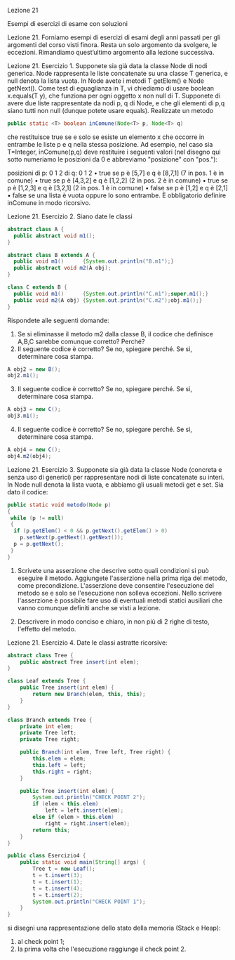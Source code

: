 Lezione 21

Esempi di esercizi di esame con soluzioni

Lezione 21. Forniamo esempi di esercizi di esami degli anni passati per gli argomenti del corso visti finora. Resta un solo argomento da svolgere, le eccezioni. Rimandiamo quest’ultimo argomento alla lezione successiva.

Lezione 21. Esercizio 1. Supponete sia già data la classe Node<T> di nodi generica. Node<T> rappresenta le liste concatenate su una classe T generica, e null denota la lista vuota. In Node<T> avete i metodi T getElem() e Node<T> getNext(). Come test di eguaglianza in T, vi chiediamo di usare boolean x.equals(T y), che funziona per ogni oggetto x non null di T. Supponete di avere due liste rappresentate da nodi p, q di Node<T>, e che gli elementi di p,q siano tutti non null (dunque potete usare equals). Realizzate un metodo

```java
public static <T> boolean inComune(Node<T> p, Node<T> q)
```

che restituisce true se e solo se esiste un elemento x che occorre in entrambe le liste p e q nella stessa posizione. Ad esempio, nel caso sia T=Integer, inComune(p,q) deve restituire i seguenti valori (nel disegno qui sotto numeriamo le posizioni da 0 e abbreviamo "posizione" con "pos."):

posizioni   di p:  0 1 2   di q:  0 1 2
• true se p è [5,7] e q è [8,7,1] (7 in pos. 1 è in comune)
• true se p è [4,3,2] e q è [1,2,2] (2 in pos. 2 è in comune)
• true se p è [1,2,3] e q è [3,2,1] (2 in pos. 1 è in comune)
• false se p è [1,2] e q è [2,1]
• false se una lista è vuota oppure lo sono entrambe. È obbligatorio definire inComune in modo ricorsivo.

Lezione 21. Esercizio 2. Siano date le classi

```java
abstract class A {
  public abstract void m1();
}

abstract class B extends A {
  public void m1()      {System.out.println("B.m1");}
  public abstract void m2(A obj);
}

class C extends B {
  public void m1()      {System.out.println("C.m1");super.m1();}
  public void m2(A obj) {System.out.println("C.m2");obj.m1();}
}

```

Rispondete alle seguenti domande:

1. Se si eliminasse il metodo m2 dalla classe B, il codice che definisce A,B,C sarebbe comunque corretto? Perché?
2. Il seguente codice è corretto? Se no, spiegare perché. Se sì, determinare cosa stampa.

```java
A obj2 = new B();
obj2.m1();
```

3. Il seguente codice è corretto? Se no, spiegare perché. Se sì, determinare cosa stampa.

```java
A obj3 = new C();
obj3.m1();
```

4. Il seguente codice è corretto? Se no, spiegare perché. Se sì, determinare cosa stampa.

```java
A obj4 = new C();
obj4.m2(obj4);
```




Lezione 21. Esercizio 3. Supponete sia già data la classe Node (concreta e senza uso di generici) per rappresentare nodi di liste concatenate su interi. In Node null denota la lista vuota, e abbiamo gli usuali metodi get e set. Sia dato il codice:


```java
public static void metodo(Node p)
{
 while (p != null)
 {
  if (p.getElem() < 0 && p.getNext().getElem() > 0)
    p.setNext(p.getNext().getNext());
  p = p.getNext();
 }
}
```

1. Scrivete una asserzione che descrive sotto quali condizioni si può eseguire il metodo. Aggiungete l'asserzione nella prima riga del metodo, come precondizione. L'asserzione deve consentire l'esecuzione del metodo se e solo se l'esecuzione non solleva eccezioni. Nello scrivere l'asserzione è possibile fare uso di eventuali metodi statici ausiliari che vanno comunque definiti anche se visti a lezione.

2. Descrivere in modo conciso e chiaro, in non più di 2 righe di testo, l'effetto del metodo.

Lezione 21. Esercizio 4. Date le classi astratte ricorsive:


```java
abstract class Tree {
    public abstract Tree insert(int elem);
}

class Leaf extends Tree {
    public Tree insert(int elem) {
        return new Branch(elem, this, this);
    }
}

class Branch extends Tree {
    private int elem;
    private Tree left;
    private Tree right;

    public Branch(int elem, Tree left, Tree right) {
        this.elem = elem;
        this.left = left;
        this.right = right;
    }

    public Tree insert(int elem) {
        System.out.println("CHECK POINT 2");
        if (elem < this.elem)
            left = left.insert(elem);
        else if (elem > this.elem)
            right = right.insert(elem);
        return this;
    }
}

public class Esercizio4 {
    public static void main(String[] args) {
        Tree t = new Leaf();
        t = t.insert(3);
        t = t.insert(1);
        t = t.insert(4);
        t = t.insert(2);
        System.out.println("CHECK POINT 1");
    }
}
```

si disegni una rappresentazione dello stato della memoria (Stack e Heap):

1. al check point 1;
2. la prima volta che l'esecuzione raggiunge il check point 2.


